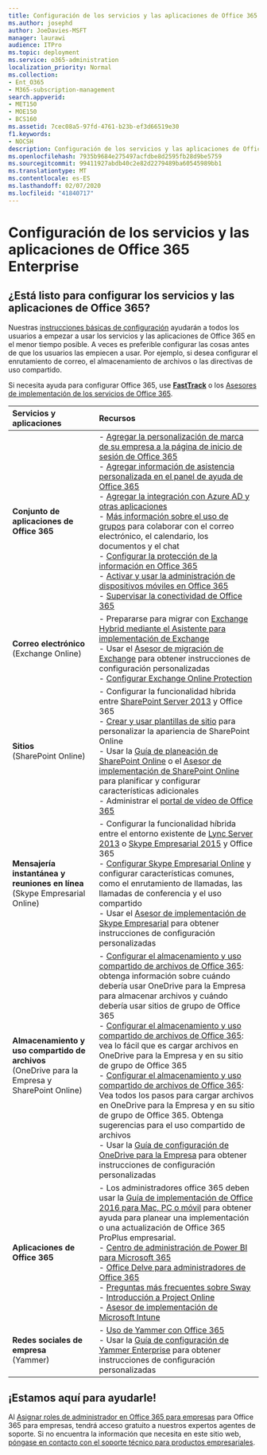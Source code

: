 ```yaml
---
title: Configuración de los servicios y las aplicaciones de Office 365 Enterprise
ms.author: josephd
author: JoeDavies-MSFT
manager: laurawi
audience: ITPro
ms.topic: deployment
ms.service: o365-administration
localization_priority: Normal
ms.collection:
- Ent_O365
- M365-subscription-management
search.appverid:
- MET150
- MOE150
- BCS160
ms.assetid: 7cec08a5-97fd-4761-b23b-ef3d66519e30
f1.keywords:
- NOCSH
description: Configuración de los servicios y las aplicaciones de Office 365 Enterprise
ms.openlocfilehash: 7935b9684e275497acfdbe8d2595fb28d9be5759
ms.sourcegitcommit: 99411927abdb40c2e82d2279489ba60545989bb1
ms.translationtype: MT
ms.contentlocale: es-ES
ms.lasthandoff: 02/07/2020
ms.locfileid: "41840717"
---
```

# <a name="configure-office-365-enterprise-services-and-applications"></a>Configuración de los servicios y las aplicaciones de Office 365 Enterprise

## <a name="ready-to-configure-your-office-365-services-and-applications"></a>¿Está listo para configurar los servicios y las aplicaciones de Office 365?

Nuestras [instrucciones básicas de configuración](https://support.office.com/article/Set-up-Office-365-for-business-6a3a29a0-e616-4713-99d1-15eda62d04fa) ayudarán a todos los usuarios a empezar a usar los servicios y las aplicaciones de Office 365 en el menor tiempo posible. A veces es preferible configurar las cosas antes de que los usuarios las empiecen a usar. Por ejemplo, si desea configurar el enrutamiento de correo, el almacenamiento de archivos o las directivas de uso compartido. 
  
Si necesita ayuda para configurar Office 365, use **[FastTrack](https://fasttrack.microsoft.com/office)** o los [Asesores de implementación de los servicios de Office 365](deployment-advisors-for-office-365.md).
  
|**Servicios y aplicaciones**|**Recursos**|
|:-----|:-----|
|**Conjunto de aplicaciones de Office 365** |- [Agregar la personalización de marca de su empresa a la página de inicio de sesión de Office 365](https://support.office.com/article/Add-your-company-branding-to-Office-365-Sign-In-Page-a1229cdb-ce19-4da5-90c7-2b9b146aef0a) <br> - [Agregar información de asistencia personalizada en el panel de ayuda de Office 365](https://support.office.com/article/Add-customized-help-desk-info-to-the-Office-365-help-pane-9dd9b104-68f7-4d49-9a30-82561c7d79a3) <br> - [Agregar la integración con Azure AD y otras aplicaciones](https://support.office.com/article/Integrated-Apps-and-Azure-AD-for-Office-365-administrators-cb2250e3-451e-416f-bf4e-363549652c2a)  <br> - [Más información sobre el uso de grupos](https://support.office.com/Article/Learn-more-about-groups-b565caa1-5c40-40ef-9915-60fdb2d97fa2) para colaborar con el correo electrónico, el calendario, los documentos y el chat <br> - [Configurar la protección de la información en Office 365](https://technet.microsoft.com/library/dn532171.aspx) <br> - [Activar y usar la administración de dispositivos móviles en Office 365](https://support.office.microsoft.com/article/Manage-mobile-devices-in-Office-365-dd892318-bc44-4eb1-af00-9db5430be3cd) <br> - [Supervisar la conectividad de Office 365](monitor-connectivity.md) |
|**Correo electrónico** <br> (Exchange Online) | - Prepararse para migrar con [Exchange Hybrid mediante el Asistente para implementación de Exchange](https://technet.microsoft.com/exdeploy2013)  <br> - Usar el [Asesor de migración de Exchange](https://aka.ms/office365setup) para obtener instrucciones de configuración personalizadas  <br> - [Configurar Exchange Online Protection](https://technet.microsoft.com/library/jj723153%28v=exchg.150%29.aspx) |
|**Sitios** <br> (SharePoint Online) | - Configurar la funcionalidad híbrida entre [SharePoint Server 2013](https://technet.microsoft.com/library/jj838715) y Office 365 <br> - [Crear y usar plantillas de sitio](https://support.office.com/article/Create-and-use-site-templates-60371B0F-00E0-4C49-A844-34759EBDD989) para personalizar la apariencia de SharePoint Online <br> - Usar la [Guía de planeación de SharePoint Online](https://support.office.com/article/SharePoint-Online-Planning-Guide-for-Office-365-for-business-d5089cdf-3fd2-4230-acbd-20ecda2f9bb8) o el [Asesor de implementación de SharePoint Online](https://aka.ms/spoguidance) para planificar y configurar características adicionales <br> - Administrar el [portal de vídeo de Office 365](https://support.office.com/article/Manage-your-Office-365-Video-portal-c059465b-eba9-44e1-b8c7-8ff7793ff5da) |
|**Mensajería instantánea y reuniones en línea** <br> (Skype Empresarial Online) | - Configurar la funcionalidad híbrida entre el entorno existente de [Lync Server 2013](https://technet.microsoft.com/library/jj204805) o [Skype Empresarial 2015](https://technet.microsoft.com/library/jj205403) y Office 365  <br> - [Configurar Skype Empresarial Online](https://support.office.com/article/Set-up-Skype-for-Business-Online-40296968-e779-4259-980b-c2de1c044c6e) y configurar características comunes, como el enrutamiento de llamadas, las llamadas de conferencia y el uso compartido  <br> - Usar el [Asesor de implementación de Skype Empresarial](https://aka.ms/skypeguidance) para obtener instrucciones de configuración personalizadas |
| **Almacenamiento y uso compartido de archivos** <br> (OneDrive para la Empresa y SharePoint Online) | - [Configurar el almacenamiento y uso compartido de archivos de Office 365](https://support.office.com/article/7aa9cdc8-2245-4218-81ee-86fa7c35f1de#BKMK_WhatDif): obtenga información sobre cuándo debería usar OneDrive para la Empresa para almacenar archivos y cuándo debería usar sitios de grupo de Office 365 <br> - [Configurar el almacenamiento y uso compartido de archivos de Office 365](https://support.office.com/article/7aa9cdc8-2245-4218-81ee-86fa7c35f1de#BKMK_MoveDocsVideo): vea lo fácil que es cargar archivos en OneDrive para la Empresa y en su sitio de grupo de Office 365 <br> - [Configurar el almacenamiento y uso compartido de archivos de Office 365](https://support.office.com/article/7aa9cdc8-2245-4218-81ee-86fa7c35f1de#BKMK_Store): Vea todos los pasos para cargar archivos en OneDrive para la Empresa y en su sitio de grupo de Office 365. Obtenga sugerencias para el uso compartido de archivos<br> - Usar la [Guía de configuración de OneDrive para la Empresa](https://aka.ms/OD4Bguidance) para obtener instrucciones de configuración personalizadas |
|**Aplicaciones de Office 365** | - Los administradores office 365 deben usar la [Guía de implementación de Office 2016 para Mac, PC o móvil](https://technet.microsoft.com/library/cc303401%28v=office.16%29.aspx) para obtener ayuda para planear una implementación o una actualización de Office 365 ProPlus empresarial.  <br> - [Centro de administración de Power BI para Microsoft 365](https://support.office.com/article/Power-BI-for-Office-365-Admin-Center-Help-5e391ecb-500c-47a3-bd0f-a6173b541044) <br> - [Office Delve para administradores de Office 365](https://support.office.com/article/Office-Delve-for-Office-365-admins-54f87a42-15a4-44b4-9df0-d36287d9531b) <br> - [Preguntas más frecuentes sobre Sway](https://support.office.com/article/446380fa-25bf-47b2-996c-e12cb2f9d075) <br> - [Introducción a Project Online](https://support.office.com/article/Get-started-with-Project-Online-e3e5f64f-ada5-4f9d-a578-130b2d4e5f11)  <br> - [Asesor de implementación de Microsoft Intune](https://aka.ms/intuneguidance) |
|**Redes sociales de empresa** <br> (Yammer) | - [Uso de Yammer con Office 365](https://support.office.com/article/Plan-for-Yammer-integration-with-Office-365-4086681f-6de1-4d39-aa72-752b2af1cbd7)  <br> - Usar la [Guía de configuración de Yammer Enterprise](https://aka.ms/yammerdeploy) para obtener instrucciones de configuración personalizadas |
   
## <a name="were-here-to-help"></a>¡Estamos aquí para ayudarle!

Al [Asignar roles de administrador en Office 365 para empresas](https://support.office.com/article/eac4d046-1afd-4f1a-85fc-8219c79e1504) para Office 365 para empresas, tendrá acceso gratuito a nuestros expertos agentes de soporte. Si no encuentra la información que necesita en este sitio web, [póngase en contacto con el soporte técnico para productos empresariales](https://support.office.com/article/32a17ca7-6fa0-4870-8a8d-e25ba4ccfd4b).
